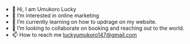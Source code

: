 - 👋 Hi, I am Umukoro Lucky 
- 👀 I’m interested in online marketing
- 🌱 I’m currently learning on how to updrage on my website. 
- 💞️ I’m looking to collaborate on booking and reaching out to the world. 
- 📫 How to reach me luckyumukoro147@gmail.com 

<!---
Majziggy7/Majziggy7 is a ✨ special ✨ repository because its `README.md` (this file) appears on your GitHub profile.
You can click the Preview link to take a look at your changes.
--->
